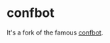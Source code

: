 confbot
=======

It's a fork of the famous [confbot](http://coders.meta.net.nz/~perry/jabber/confbot.php).

